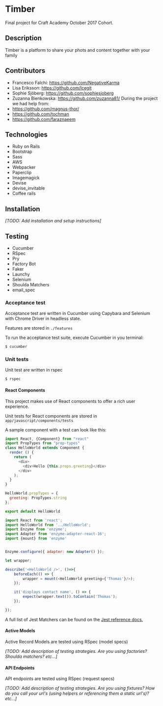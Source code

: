 # Timber

Final project for Craft Academy October 2017 Cohort.

## Description

Timber is a platform to share your phots and content together with your family

## Contributors
* Francesco Falchi: https://github.com/NegativeKarma
* Lisa Eriksson: https://github.com/lcegit
* Sophie Sjöberg: https://github.com/sophiesjoberg
* Zuzanna Bienkowska: https://github.com/zuzanna81/
During the project we had help from:
* https://github.com/magnus-thor/
* https://github.com/tochman
* https://github.com/faraznaeem

## Technologies
* Ruby on Rails
* Bootstrap
* Sass
* AWS
* Webpacker
* Paperclip
* Imagemagick
* Devise
* devise_invitable
* Coffee rails

## Installation
_[TODO: Add installation and setup instructions]_
## Testing
* Cucumber
* RSpec
* Pry
* Factory Bot
* Faker
* Launchy
* Selenium
* Shoulda Matchers
* email_spec

### Acceptance test
Acceptance test are written in Cucumber using Capybara and Selenium with Chrome Driver in headless state.

Features are stored in `./features`

To run the acceptance test suite, execute Cucumber in you terminal:

```bash
$ cucumber
```

### Unit tests
Unit test are written in rspec

```bash
$ rspec
```

#### React Components
This project makes use of React components to offer a rich user experience.

Unit tests for React components are stored in `app/javascript/components/tests`

A sample component with a test can look like this:
```javascript
import React, {Component} from "react"
import PropTypes from "prop-types"
class HelloWorld extends Component {
  render () {
    return (
      <div>
        <div>Hello {this.props.greeting}</div>
      </div>
    );
  }
}

HelloWorld.propTypes = {
  greeting: PropTypes.string
};

export default HelloWorld
```

```javascript
import React from 'react';
import HelloWorld from '../HelloWorld';
import Enzyme from 'enzyme';
import Adapter from 'enzyme-adapter-react-16';
import {mount} from 'enzyme'


Enzyme.configure({ adapter: new Adapter() });

let wrapper;

describe('<HelloWorld />', ()=>{
    beforeEach(() => {
        wrapper = mount(<HelloWorld greeting={'Thomas'}/>);
    });

    it('displays contact name', () => {
        expect(wrapper.text()).toContain('Thomas');
    });

});
```

A full list of Jest Matchers can be found on the [Jest reference docs.](https://facebook.github.io/jest/docs/en/expect.html)

#### Active Models
Active Record Models are tested using RSpec (model specs)

_[TODO: Add description of testing strategies. Are you using factories? Shoulda matchers? etc...]_


#### API Endpoints
API endpoints are tested using RSpec (request specs)

_[TODO: Add description of testing strategies. Are you using fixtures? How do you call your url's (using helpers or referencing them a static url's)? etc...]_
